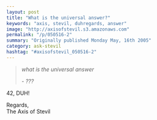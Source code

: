 ```yaml
---
layout: post
title: "What is the universal answer?"
keywords: "axis, stevil, duhregards, answer"
image: "http://axisofstevil.s3.amazonaws.com"
permalink: "/p/050516-2"
summary: "Originally published Monday May, 16th 2005"
category: ask-stevil
hashtag: "#axisofstevil_050516-2"
---
```


> *what is the universal answer*
> 
> *\- ???*

42, DUH!

Regards,  
The Axis of Stevil
